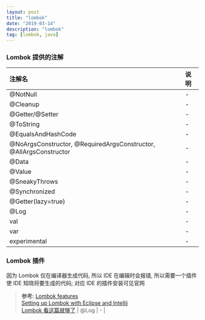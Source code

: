 ```yaml
---
layout: post
title: "lombok"
date: "2019-03-14"
description: "lombok"
tag: [lombok, java]
---
```


### Lombok 提供的注解

| 注解名 | 说明 |
| :--- | :--- |
| @NotNull | - |
| @Cleanup | - |
| @Getter/@Setter | - |
| @ToString | - |
| @EqualsAndHashCode | - |
| @NoArgsConstructor, @RequiredArgsConstructor, @AllArgsConstructor | - |
| @Data | - |
| @Value | - |
| @SneakyThrows | - |
| @Synchronized | - |
| @Getter(lazy=true) | - |
| @Log | - |
| val | - |
| var | - |
| experimental | - |

### Lombok 插件
因为 Lombok 仅在编译器生成代码, 所以 IDE 在编辑时会报错, 所以需要一个插件使 IDE 知晓将要生成的代码; 对应 IDE 的插件安装可见官网

>**参考:**
[Lombok features](https://projectlombok.org/features/all)  
[Setting up Lombok with Eclipse and Intellij](https://www.baeldung.com/lombok-ide)  
[Lombok 看这篇就够了](https://zhuanlan.zhihu.com/p/32779910)
| @Log | - |
